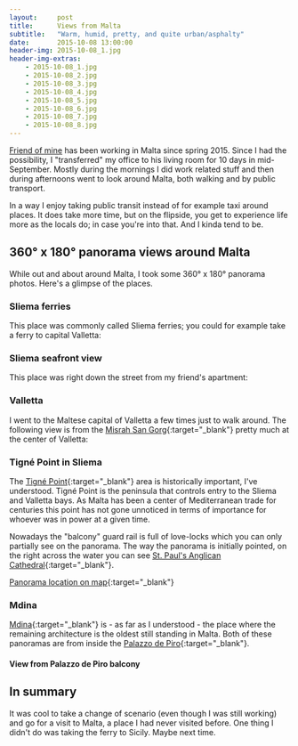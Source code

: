 ```yaml
---
layout:     post
title:      Views from Malta
subtitle:   "Warm, humid, pretty, and quite urban/asphalty"
date:       2015-10-08 13:00:00
header-img: 2015-10-08_1.jpg
header-img-extras:
    - 2015-10-08_1.jpg
    - 2015-10-08_2.jpg
    - 2015-10-08_3.jpg
    - 2015-10-08_4.jpg
    - 2015-10-08_5.jpg
    - 2015-10-08_6.jpg
    - 2015-10-08_7.jpg
    - 2015-10-08_8.jpg
---
```


[Friend of mine](https://twitter.com/caapoe) has been working in Malta since spring 2015. Since I had the possibility, I "transferred" my office to his living room for 10 days in mid-September. Mostly during the mornings I did work related stuff and then during afternoons went to look around Malta, both walking and by public transport.

In a way I enjoy taking public transit instead of for example taxi around places. It does take more time, but on the flipside, you get to experience life more as the locals do; in case you're into that. And I kinda tend to be.

## 360&deg; x 180&deg; panorama views around Malta

While out and about around Malta, I took some 360&deg; x 180&deg; panorama photos. Here's a glimpse of the places.

### Sliema ferries

This place was commonly called Sliema ferries; you could for example take a ferry to capital Valletta:

<div id="panorama1"></div>

### Sliema seafront view

This place was right down the street from my friend's apartment:

<div id="panorama2"></div>

### Valletta

I went to the Maltese capital of Valletta a few times just to walk around. The following view is from the [Misrah San Gorg](https://goo.gl/maps/ThumrVmWZwk){:target="_blank"} pretty much at the center of Valletta:

<div id="panorama3"></div>

### Tigné Point in Sliema

The [Tigné Point](https://en.wikipedia.org/wiki/Tign%C3%A9_Point){:target="_blank"} area is historically important, I've understood. Tigné Point is the peninsula that controls entry to the Sliema and Valletta bays. As Malta has been a center of Mediterranean trade for centuries this point has not gone unnoticed in terms of importance for whoever was in power at a given time.

Nowadays the "balcony" guard rail is full of love-locks which you can only partially see on the panorama. The way the panorama is initially pointed, on the right across the water you can see [St. Paul's Anglican Cathedral](https://www.google.fi/maps/place/St.+Paul's+Anglican+Cathedral/@35.9006965,14.5121536,19z/data=!4m2!3m1!1s0x0000000000000000:0x0464482fcf89b42b){:target="_blank"}.

[Panorama location on map](https://www.google.fi/maps/@35.9063752,14.5102211,46m/data=!3m1!1e3){:target="_blank"}

<div id="panorama4"></div>

### Mdina

[Mdina](https://www.google.fi/maps/place/Mdina,+Malta/@35.8860859,14.4034034,369m/data=!3m1!1e3!4m2!3m1!1s0x130e519568ce9a2f:0x99705c199db5bc13!6m1!1e1){:target="_blank"} is - as far as I understood - the place where the remaining architecture is the oldest still standing in Malta. Both of these panoramas are from inside the [Palazzo de Piro](https://www.google.fi/maps/place/Palazzo+de+Piro/@35.8865618,14.403508,185m/data=!3m1!1e3!4m2!3m1!1s0x0000000000000000:0xba1ba91d2c974958!6m1!1e1){:target="_blank"}.

#### View from Palazzo de Piro balcony

<div id="panorama5"></div>


## In summary

It was cool to take a change of scenario (even though I was still working) and go for a visit to Malta, a place I had never visited before. One thing I didn't do was taking the ferry to Sicily. Maybe next time.


<script src="/js/three.min.js"></script>
<script src="/js/photo-sphere-viewer.js"></script>
<script>
window.onload = function() {
    loadPredefinedPanorama('panorama1', '{{ site.panoramas-dir }}/malta/01-sliema-ferries.jpg');
    loadPredefinedPanorama('panorama2', '{{ site.panoramas-dir }}/malta/02-sliema-shore.jpg');
    loadPredefinedPanorama('panorama3', '{{ site.panoramas-dir }}/malta/03-valletta-square.jpg');
    loadPredefinedPanorama('panorama4', '{{ site.panoramas-dir }}/malta/04-sliema-tigne-point.jpg');
    loadPredefinedPanorama('panorama5', '{{ site.panoramas-dir }}/malta/05-mdina-palazzo-de-piro-balcony.jpg');
};

// Load the predefined panorama
function loadPredefinedPanorama(elemid, img) {
    var div = document.getElementById(elemid);
    var PSV = new PhotoSphereViewer({
            // Path to the panorama
            panorama: img,
            // Container
            container: div,
            // Deactivate the animation
            time_anim: false,
            // Display the navigation bar
            navbar: true,
            // Resize the panorama
            size: {
                    width: '100%',
                    height: '400px'
                }
        });
}
</script>